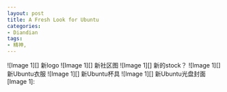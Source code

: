 ```yaml
---
layout: post
title: A Fresh Look for Ubuntu
categories:
- Diandian
tags:
- 精神, 
---
```

!\[Image 1\]\[\] 新logo !\[Image 1\]\[\] 新社区图 !\[Image 1\]\[\] 新的stock？ !\[Image 1\]\[\] 新Ubuntu衣服 !\[Image 1\]\[\] 新Ubuntu杯具 !\[Image 1\]\[\] 新Ubuntu光盘封面 \[Image 1\]: